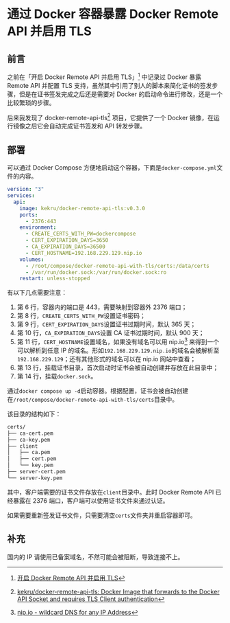 # 通过 Docker 容器暴露 Docker Remote API 并启用 TLS

## 前言

之前在「开启 Docker Remote API 并启用 TLS」[^1] 中记录过 Docker 暴露 Remote API 并配置 TLS 支持，虽然其中引用了别人的脚本来简化证书的签发步骤，但是在证书签发完成之后还是需要对 Docker 的启动命令进行修改，还是一个比较繁琐的步骤。

后来我发现了 docker-remote-api-tls[^2] 项目，它提供了一个 Docker 镜像，在运行镜像之后它会自动完成证书签发和 API 转发步骤。

## 部署

可以通过 Docker Compose 方便地启动这个容器，下面是`docker-compose.yml`文件的内容。

```yaml
version: "3"
services:
  api:
    image: kekru/docker-remote-api-tls:v0.3.0
    ports:
      - 2376:443
    environment:
      - CREATE_CERTS_WITH_PW=dockercompose
      - CERT_EXPIRATION_DAYS=3650
      - CA_EXPIRATION_DAYS=36500
      - CERT_HOSTNAME=192.168.229.129.nip.io
    volumes:
      - /root/compose/docker-remote-api-with-tls/certs:/data/certs
      - /var/run/docker.sock:/var/run/docker.sock:ro
    restart: unless-stopped
```

有以下几点需要注意：

1. 第 6 行，容器内的端口是 443，需要映射到容器外 2376 端口；
2. 第 8 行，`CREATE_CERTS_WITH_PW`设置证书密码；
3. 第 9 行，`CERT_EXPIRATION_DAYS`设置证书过期时间，默认 365 天；
4. 第 10 行，`CA_EXPIRATION_DAYS`设置 CA 证书过期时间，默认 900 天；
5. 第 11 行，`CERT_HOSTNAME`设置域名，如果没有域名可以用 nip.io[^3] 来得到一个可以解析到任意 IP 的域名。形如`192.168.229.129.nip.io`的域名会被解析至`192.168.229.129`；还有其他形式的域名可以在 nip.io 网站中查看；
6. 第 13 行，挂载证书目录，首次启动时证书会被自动创建并存放在此目录中；
7. 第 14 行，挂载`docker.sock`。

通过`docker compose up -d`启动容器。根据配置，证书会被自动创建在`/root/compose/docker-remote-api-with-tls/certs`目录中。

该目录的结构如下：

```txt
certs/
├── ca-cert.pem
├── ca-key.pem
├── client
│   ├── ca.pem
│   ├── cert.pem
│   └── key.pem
├── server-cert.pem
└── server-key.pem
```

其中，客户端需要的证书文件存放在`client`目录中。此时 Docker Remote API 已经暴露在 2376 端口，客户端可以使用证书文件来通过认证。

如果需要重新签发证书文件，只需要清空`certs`文件夹并重启容器即可。

## 补充

国内的 IP 请使用已备案域名，不然可能会被阻断，导致连接不上。

[^1]: [开启 Docker Remote API 并启用 TLS](./2021-09-09-enabling-the-docker-remote-api-with-tls.md)
[^2]: [kekru/docker-remote-api-tls: Docker Image that forwards to the Docker API Socket and requires TLS Client authentication](https://github.com/kekru/docker-remote-api-tls)
[^3]: [nip.io - wildcard DNS for any IP Address](https://nip.io/)
